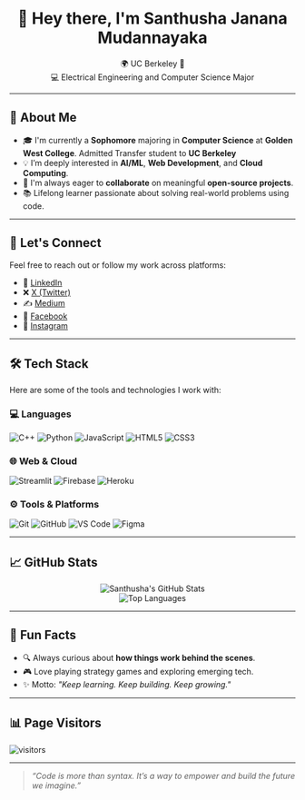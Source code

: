 <h1 align="center">👋 Hey there, I'm Santhusha Janana Mudannayaka</h1>

<p align="center">
  🌍 UC Berkeley 🐻 <br>
  💻 Electrical Engineering and Computer Science Major 
</p>

---

## 🚀 About Me

- 🎓 I'm currently a **Sophomore** majoring in **Computer Science** at **Golden West College**. Admitted Transfer student to **UC Berkeley**
- 💡 I’m deeply interested in **AI/ML**, **Web Development**, and **Cloud Computing**.
- 🤝 I'm always eager to **collaborate** on meaningful **open-source projects**.
- 📚 Lifelong learner passionate about solving real-world problems using code.

---

## 💼 Let's Connect

Feel free to reach out or follow my work across platforms:

- 🔗 [LinkedIn](https://www.linkedin.com/in/santhusha-janana-mudannayaka)
- ❌ [X (Twitter)](https://twitter.com/SanthushaJanana)
- ✍️ [Medium](https://santhushajanana.medium.com/)
- 📘 [Facebook](https://www.facebook.com/santhushajanana.mudannayaka)
- 📸 [Instagram](https://www.instagram.com/santhusha_janana/)

---

## 🛠️ Tech Stack

Here are some of the tools and technologies I work with:

### 💻 Languages
![C++](https://img.shields.io/badge/C++-00599C?style=flat&logo=c%2B%2B&logoColor=white)
![Python](https://img.shields.io/badge/Python-3776AB?style=flat&logo=python&logoColor=white)
![JavaScript](https://img.shields.io/badge/JavaScript-F7DF1E?style=flat&logo=javascript&logoColor=black)
![HTML5](https://img.shields.io/badge/HTML5-E34F26?style=flat&logo=html5&logoColor=white)
![CSS3](https://img.shields.io/badge/CSS3-1572B6?style=flat&logo=css3&logoColor=white)

### 🌐 Web & Cloud
![Streamlit](https://img.shields.io/badge/Streamlit-FF4B4B?style=flat&logo=streamlit&logoColor=white)
![Firebase](https://img.shields.io/badge/Firebase-FFCA28?style=flat&logo=firebase&logoColor=black)
![Heroku](https://img.shields.io/badge/Heroku-430098?style=flat&logo=heroku&logoColor=white)

### ⚙️ Tools & Platforms
![Git](https://img.shields.io/badge/Git-F05032?style=flat&logo=git&logoColor=white)
![GitHub](https://img.shields.io/badge/GitHub-181717?style=flat&logo=github&logoColor=white)
![VS Code](https://img.shields.io/badge/VSCode-007ACC?style=flat&logo=visual-studio-code&logoColor=white)
![Figma](https://img.shields.io/badge/Figma-F24E1E?style=flat&logo=figma&logoColor=white)

---

## 📈 GitHub Stats

<p align="center">
  <img src="https://github-readme-stats.vercel.app/api?username=Santhusha-bit&show_icons=true&theme=radical" alt="Santhusha's GitHub Stats" />
  <br/>
  <img src="https://github-readme-stats.vercel.app/api/top-langs/?username=Santhusha-bit&layout=compact&theme=radical" alt="Top Languages" />
</p>

---

## 🌟 Fun Facts

- 🔍 Always curious about **how things work behind the scenes**.
- 🎮 Love playing strategy games and exploring emerging tech.
- ✨ Motto: _"Keep learning. Keep building. Keep growing."_

---

## 📊 Page Visitors

![visitors](https://visitor-badge.laobi.icu/badge?page_id=Santhusha-bit)

---

> _“Code is more than syntax. It’s a way to empower and build the future we imagine.”_

<!---
Santhusha-bit/Santhusha-bit is a ✨ special ✨ repository because its `README.md` (this file) appears on your GitHub profile.
You can click the Preview link to take a look at your changes.
--->
